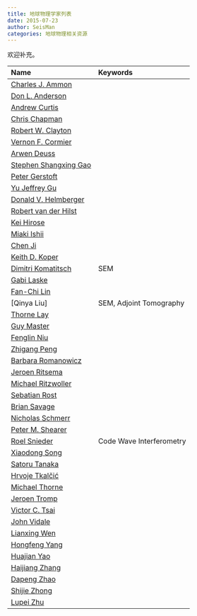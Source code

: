 ```yaml
---
title: 地球物理学家列表
date: 2015-07-23
author: SeisMan
categories: 地球物理相关资源
---
```


欢迎补充。

| Name                    | Keywords |
|:------------------------|:---------|
| [Charles J. Ammon]      |          |
| [Don L. Anderson]       |          |
| [Andrew Curtis]         |          |
| [Chris Chapman]         |          |
| [Robert W. Clayton]     |          |
| [Vernon F. Cormier]     |          |
| [Arwen Deuss]           |          |
| [Stephen Shangxing Gao] |          |
| [Peter Gerstoft]        |          |
| [Yu Jeffrey Gu]         |          |
| [Donald V. Helmberger]  |          |
| [Robert van der Hilst]  |          |
| [Kei Hirose]            |          |
| [Miaki Ishii]           |          |
| [Chen Ji]               |          |
| [Keith D. Koper]        |          |
| [Dimitri Komatitsch]    | SEM      |
| [Gabi Laske]            |          |
| [Fan-Chi Lin]           |          |
| [Qinya Liu]             | SEM, Adjoint Tomography |
| [Thorne Lay]            |          |
| [Guy Master]            |          |
| [Fenglin Niu]           |          |
| [Zhigang Peng]          |          |
| [Barbara Romanowicz]    |          |
| [Jeroen Ritsema]        |          |
| [Michael Ritzwoller]    |          |
| [Sebatian Rost]         |          |
| [Brian Savage]          |          |
| [Nicholas Schmerr]      |          |
| [Peter M. Shearer]      |          |
| [Roel Snieder]          | Code Wave Interferometry    |
| [Xiaodong Song]         |          |
| [Satoru Tanaka]         |          |
| [Hrvoje Tkalčić]        |          |
| [Michael Thorne]        |          |
| [Jeroen Tromp]          |          |
| [Victor C. Tsai]        |          |
| [John Vidale]           |          |
| [Lianxing Wen]          |          |
| [Hongfeng Yang]         |          |
| [Huajian Yao]           |          |
| [Haijiang Zhang]        |          |
| [Dapeng Zhao]           |          |
| [Shijie Zhong]          |          |
| [Lupei Zhu]             |          |


[Charles J. Ammon]: http://eqseis.geosc.psu.edu/~cammon/
[Don L. Anderson]: http://www.mantleplumes.org/DLA.html
[Andrew Curtis]: http://www.geos.ed.ac.uk/homes/acurtis/
[Chris Chapman]: http://bullard.esc.cam.ac.uk/~chapman/
[Robert W. Clayton]: http://web.gps.caltech.edu/~clay/
[Vernon F. Cormier]: http://www.phys.uconn.edu/~cormier
[Arwen Deuss]: http://www.geo.uu.nl/~deuss/
[Stephen Shangxing Gao]: http://web.mst.edu/~sgao/
[Peter Gerstoft]: http://www.mpl.ucsd.edu/people/pgerstoft/
[Yu Jeffrey Gu]: http://www.ualberta.ca/~ygu/
[Donald V. Helmberger]: http://www.gps.caltech.edu/content/donald-v-helmberger
[Robert van der Hilst]: http://eaps4.mit.edu/faculty/Hilst/
[Kei Hirose]: http://www.geo.titech.ac.jp/lab/hirose/en/home.html
[Miaki Ishii]: http://www.seismology.harvard.edu/ishii.html
[Chen Ji]: http://www.geol.ucsb.edu/faculty/ji/
[Keith D. Koper]: http://quake.utah.edu/about-us/uuss-staff-directory/dr-keith-koper
[Dimitri Komatitsch]: http://komatitsch.free.fr/
[Gabi Laske]: http://igppweb.ucsd.edu/~gabi/
[Fan-Chi Lin]: http://web.gps.caltech.edu/~linf/
[Thorne Lay]: http://es.ucsc.edu/~thorne/
[Guy Master]: http://igppweb.ucsd.edu/~guy/
[Fenglin Niu]: http://earthscience.rice.edu/faculty/niu/
[Zhigang Peng]: http://geophysics.eas.gatech.edu/people/zpeng/
[Barbara Romanowicz]: http://seismo.berkeley.edu/~barbara/
[Jeroen Ritsema]: http://www.earth.lsa.umich.edu/~jritsema/
[Michael Ritzwoller]: http://ciei.colorado.edu/ritzwoller_m
[Sebatian Rost]: http://homepages.see.leeds.ac.uk/~earsro
[Brian Savage]: http://seismolab.gso.uri.edu/~savage/
[Nicholas Schmerr]: http://www.geol.umd.edu/~nschmerr
[Peter M. Shearer]: http://mahi.ucsd.edu/shearer/
[Roel Snieder]: http://inside.mines.edu/~rsnieder/
[Xiaodong Song]: http://www.geology.illinois.edu/people/xsong/Sites/index.html
[Satoru Tanaka]: http://www.jamstec.go.jp/res/ress/stan/TanakaHome/Welcome.html
[Hrvoje Tkalčić]: http://rses.anu.edu.au/~hrvoje/
[Michael Thorne]: http://web.utah.edu/thorne/index.html
[Jeroen Tromp]: http://www.princeton.edu/geosciences/tromp/index.xml
[Victor C. Tsai]: http://web.gps.caltech.edu/~tsai/
[John Vidale]: http://earthweb.ess.washington.edu/vidale/John_Vidale/Home.html
[Lianxing Wen]: http://seis.ustc.edu.cn/
[Hongfeng Yang]: http://www.cuhk.edu.hk/sci/essc/people/yang.html
[Huajian Yao]: http://staff.ustc.edu.cn/~hjyao/
[Dapeng Zhao]: http://www.aob.gp.tohoku.ac.jp/kazan/zhao_English.html
[Haijiang Zhang]: http://staff.ustc.edu.cn/~zhang11/
[Shijie Zhong]: http://anquetil.colorado.edu/szhong/
[Lupei Zhu]: http://www.eas.slu.edu/People/LZhu/home.html

